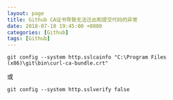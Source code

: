 ```yaml
---
layout: page
title: Github CA证书导致无法迁出和提交代码的异常
date: 2018-07-10 19:45:00 +0800
categories: [Github]
tags: [Github]
---
```



```
git config --system http.sslcainfo "C:\Program Files (x86)\git\bin\curl-ca-bundle.crt"
```
或
```
git config --system http.sslverify false
```




